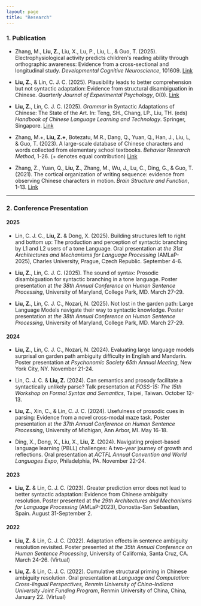```yaml
---
layout: page
title: "Research"
---
```


### 1. Publication

- Zhang, M., **Liu, Z.**, Liu, X., Lu, P., Liu, L., & Guo, T. (2025). Electrophysiological activity predicts children's reading ability through orthographic awareness: Evidence from a cross-sectional and longitudinal study. *Developmental Cognitive Neuroscience*, 101609. [Link](https://doi.org/10.1016/j.dcn.2025.101609)

- **Liu, Z.**, & Lin, C. J. C. (2025). Plausibility leads to better comprehension but not syntactic adaptation: Evidence from structural disambiguation in Chinese. *Quarterly Journal of Experimental Psychology*, 0(0). [Link](https://doi.org/10.1177/17470218251332420)

- **Liu, Z.**, Lin, C. J. C. (2025). *Grammar* in Syntactic Adaptations of Chinese: The State of the Art. In: Teng, SH., Chang, LP., Liu, TH. (eds) *Handbook of Chinese Language Learning and Technology*. Springer, Singapore. [Link](https://doi.org/10.1007/978-981-97-5930-9_10)

- Zhang, M.+, **Liu, Z.+**, Botezatu, M.R., Dang, Q., Yuan, Q., Han, J., Liu, L, & Guo, T. (2023). A large-scale database of Chinese characters and words collected from elementary school textbooks. *Behavior Research Method*, 1-26. (+ denotes equal contribution) [Link](https://link.springer.com/article/10.3758/s13428-023-02214-1)

- Zhang, Z., Yuan, Q., **Liu, Z.**, Zhang, M., Wu, J., Lu, C., Ding, G., & Guo, T. (2021). The cortical organization of writing sequence: evidence from observing Chinese characters in motion. *Brain Structure and Function*, 1-13. [Link](https://link.springer.com/article/10.1007/s00429-021-02276-x)

***

### 2. Conference Presentation

#### 2025

- Lin, C. J. C., **Liu, Z.** & Dong, X. (2025). Building structures left to right and bottom up: The production and perception of syntactic branching by L1 and L2 users of a tone Language. Oral presentation at *the 31st Architectures and Mechanisms for Language Processing* (AMLaP-2025), Charles University, Prague, Czech Republic. September 4-6.

- **Liu, Z.**, Lin, C. J. C. (2025). The sound of syntax: Prosodic disambiguation for syntactic branching in a tone language. Poster presentation at *the 38th Annual Conference on Human Sentence Processing*, University of Maryland, College Park, MD. March 27-29.

- **Liu, Z.**, Lin, C. J. C., Nozari, N. (2025). Not lost in the garden path: Large Language Models navigate their way to syntactic knowledge. Poster presentation at *the 38th Annual Conference on Human Sentence Processing*, University of Maryland, College Park, MD. March 27-29.

#### 2024

- **Liu, Z.**, Lin, C. J. C., Nozari, N. (2024). Evaluating large language models surprisal on garden path ambiguity difficulty in English and Mandarin. Poster presentation at *Psychonomic Society 65th Annual Meeting*, New York City, NY. November 21-24. 

- Lin, C. J. C. & **Liu, Z.** (2024). Can semantics and prosody facilitate a syntactically unlikely parse? Talk presentation at *FOSS-15: The 15th Workshop on Formal Syntax and Semantics*, Taipei, Taiwan. October 12-13. 

- **Liu, Z.**, Xin, C., & Lin, C. J. C. (2024). Usefulness of prosodic cues in parsing: Evidence from a novel cross-modal maze task. Poster presentation at *the 37th Annual Conference on Human Sentence Processing*, University of Michigan, Ann Arbor, MI. May 16-18.

- Ding, X., Dong, X., Liu, X., **Liu, Z**. (2024). Navigating project-based language learning (PBLL) challenges: A two-year journey of growth and reflections. Oral presentation at *ACTFL Annual Convention and World Languages Expo*, Philadelphia, PA. November 22-24.

#### 2023

- **Liu, Z.** & Lin, C. J. C. (2023). Greater prediction error does not lead to better syntactic adaptation: Evidence from Chinese ambiguity resolution. Poster presented at *the 29th Architectures and Mechanisms for Language Processing* (AMLaP-2023), Donostia-San Sebastian, Spain. August 31-September 2.

#### 2022

- **Liu, Z.** & Lin, C. J. C. (2022). Adaptation effects in sentence ambiguity resolution revisited. Poster presented at *the 35th Annual Conference on Human Sentence Processing*, University of California, Santa Cruz, CA. March 24-26. (Virtual)

- **Liu, Z.** & Lin, C. J. C. (2022). Cumulative structural priming in Chinese ambiguity resolution. Oral presentation at *Language and Computation: Cross-lingual Perspectives, Renmin University of China–Indiana University Joint Funding Program*, Renmin University of China, China, January 22. (Virtual)
